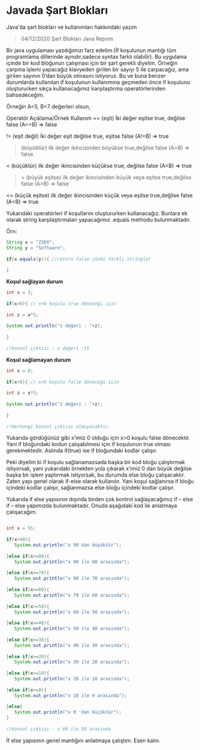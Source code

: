 # Javada Şart Blokları

Java'da şart blokları ve kullanımları hakkındaki yazım
> 04/12/2020 Şart Blokları Java Repom

Bir java uygulaması yazdığımızı farz edelim.(İf koşulunun mantığı tüm programlama dillerinde aynıdır,sadece syntax farklı olabilir). Bu uygulama içinde bir kod bloğunun çalışması için bir şart gerekli diyelim. Örneğin çarpma işlemi yapacağız klavyeden girilen bir sayıyı 5 ile çarpacağız, ama girilen sayının 0’dan büyük olmasını istiyoruz. Bu ve buna benzer durumlarda kullanılan if koşulunun kullanımına geçmeden önce if koşulunu oluştururken sıkça kullanacağımız karşılaştırma operatörlerinden bahsedeceğim.

Örneğin A=5, B=7 değerleri olsun,

Operatör	Açıklama/Örnek Kullanım
 == (eşit)	İki değer eşitse true, değilse false
(A==B) => false

 != (eşit değil)	İki değer eşit değilse true, eşitse false
(A!=B) => true

 > (büyüktür)	ilk değer ikincisinden büyükse true,değilse false
(A>B) => false

 < (küçüktür)	ilk değer ikincisinden küçükse true, değilse false
(A<B) => true

 >= (büyük eşitse)	ilk değer ikincisinden büyük veya eşitse true,değilse false
(A>B) => false

 <= (küçük eşitse)	ilk değer ikincisinden küçük veya eşitse true,değilse false
(A<B) => true

Yukarıdaki operatörleri if koşullarını oluştururken kullanacağız. Bunlara ek olarak string karşılaştırmaları yapacağımız .equals methodu bulunmaktadır.

Örn:
```java
String x = "Z3DX";
String y = "Software";
 
if(x.equals(y)){ //return false çünkü farklı stringler
 
}
```

**Koşul sağlayan durum**
```java
int x = 3;
 
if(x>0){ // x>0 koşulu true döneceği için
 
int z = x*5;
 
System.out.println("z değeri : "+z);
 
}
 
//konsol çıktısı : z değeri :15
```

**Koşul sağlamayan durum**
```java
int x = 0;
 
if(x>0){ // x>0 koşulu false döneceği için
 
int z = x*5;
 
System.out.println("z değeri : "+z);
 
}
 
//Herhangi konsol çıktısı olmuyacaktır.
```

Yukarıda gördüğünüz gibi x’imiz 0 olduğu için x>0 koşulu false dönecektir. Yani if bloğundaki kodun çalışabilmesi için if koşulunun true olması gerekmektedir. Aslında if(true)  ise if bloğundaki kodlar çalışır.

Peki diyelim ki if koşulu sağlanamazsada başka bir kod bloğu çalıştırmak istiyorsak, yani yukarıdaki örnekten yola çıkarak x’imiz 0 dan büyük değilse başka bir işlem yaptırmak istiyorsak, bu durumda else bloğu çalışacaktır. Zaten yapı genel olarak if-else olarak kullanılır. Yani koşul sağlanırsa if bloğu içindeki kodlar çalışır, sağlanmazsa else bloğu içindeki kodlar çalışır.

Yukarıda if else yapısının dışında birden çok kontrol sağlayacağımız if – else if – else yapımızda bulunmaktadır. Onuda aşağıdaki kod ile anlatmaya çalışacağım.

```java

int x = 55;
 
if(x>90){ 
   System.out.println("x 90'dan büyüktür");
 
}else if(x>=80){ 
   System.out.println("x 90 ile 80 arasında");
 
}else if(x>=70){ 
   System.out.println("x 80 ile 70 arasında");
 
}else if(x>=60){ 
   System.out.println("x 70 ile 60 arasında");
 
}else if(x>=50){ 
   System.out.println("x 60 ile 50 arasında");
 
}else if(x>=40){ 
   System.out.println("x 50 ile 40 arasında");
 
}else if(x>=30){ 
   System.out.println("x 40 ile 30 arasında");
 
}else if(x>=20){ 
   System.out.println("x 30 ile 20 arasında");
 
}else if(x>=10){ 
   System.out.println("x 20 ile 10 arasında");
 
}else if(x>=0){ 
   System.out.println("x 10 ile 0 arasında");
 
}else{
   System.out.println("x 0 'dan küçüktür");
}
 
//Konsol çıktısı : x 60 ile 50 arasında
```
İf else yapısının genel mantığını anlatmaya çalıştım. Esen kalın.
